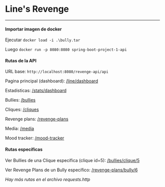 # Line's Revenge
---

#### Importar imagen de docker
Ejecutar `docker load -i .\bully.tar`

Luego `docker run -p 8080:8080 spring-boot-project-1-api`

#### Rutas de la API
URL base: `http://localhost:8080/revenge-api/api`

Pagina principal (dashboard): [/line/dashboard](http://localhost:8080/revenge-api/api/line/dashboard)

Estadisticas: [/stats/dashboard](http://localhost:8080/revenge-api/api/stats/dashboard)

Bullies: [/bullies](http://localhost:8080/revenge-api/api/bullies)

Cliques: [/cliques](http://localhost:8080/revenge-api/api/cliques)

Revenge plans: [/revenge-plans](http://localhost:8080/revenge-api/api/revenge-plans)

Media: [/media](http://localhost:8080/revenge-api/api/media)

Mood tracker: [/mood-tracker](http://localhost:8080/revenge-api/api/mood-tracker)

#### Rutas específicas

Ver Bullies de una Clique específica (clique id=5): [/bullies/clique/5](http://localhost:8080/revenge-api/api/bullies/clique/5)

Ver Revenge Plans de un Bully específico: [/revenge-plans/bully/6](http://localhost:8080/revenge-api/api/revenge-plans/bully/6)

*Hay más rutas en el archivo requests.http*






